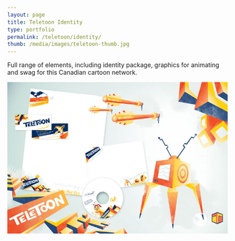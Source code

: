 ```yaml
---
layout: page
title: Teletoon Identity
type: portfolio
permalink: /teletoon/identity/
thumb: /media/images/teletoon-thumb.jpg
---
```


Full range of elements, including identity package, graphics for animating and swag for this Canadian cartoon network.

![](/media/images/teletoon1.jpg)